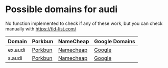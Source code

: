 # Possible domains for audi

No function implemented to check if any of these work, but you can check manually with https://tld-list.com/

| Domain | Porkbun | NameCheap | Google Domains |
|---|---|---|---|
| ex.audi | [Porkbun](https://porkbun.com/checkout/search?prb=e814663da1&tlds=&idnLanguage=&search=search&q=ex.audi) | [Namecheap](https://www.namecheap.com/domains/registration/results/?domain=ex.audi) | [Google](https://domains.google.com/registrar/search?searchTerm=ex.audi) |
| s.audi | [Porkbun](https://porkbun.com/checkout/search?prb=e814663da1&tlds=&idnLanguage=&search=search&q=s.audi) | [Namecheap](https://www.namecheap.com/domains/registration/results/?domain=s.audi) | [Google](https://domains.google.com/registrar/search?searchTerm=s.audi) |
